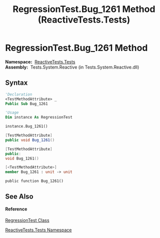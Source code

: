 ﻿---
title: RegressionTest.Bug_1261 Method  (ReactiveTests.Tests)
TOCTitle: Bug_1261 Method
ms:assetid: M:ReactiveTests.Tests.RegressionTest.Bug_1261
ms:mtpsurl: https://msdn.microsoft.com/en-us/library/reactivetests.tests.regressiontest.bug_1261(v=VS.103)
ms:contentKeyID: 36620862
ms.date: 06/28/2011
mtps_version: v=VS.103
f1_keywords:
- ReactiveTests.Tests.RegressionTest.Bug_1261
dev_langs:
- CSharp
- JScript
- VB
- FSharp
- c++
---

# RegressionTest.Bug\_1261 Method

**Namespace:**  [ReactiveTests.Tests](hh289046\(v=vs.103\).md)  
**Assembly:**  Tests.System.Reactive (in Tests.System.Reactive.dll)

## Syntax

``` vb
'Declaration
<TestMethodAttribute> _
Public Sub Bug_1261
```

``` vb
'Usage
Dim instance As RegressionTest

instance.Bug_1261()
```

``` csharp
[TestMethodAttribute]
public void Bug_1261()
```

``` c++
[TestMethodAttribute]
public:
void Bug_1261()
```

``` fsharp
[<TestMethodAttribute>]
member Bug_1261 : unit -> unit 
```

``` jscript
public function Bug_1261()
```

## See Also

#### Reference

[RegressionTest Class](hh288966\(v=vs.103\).md)

[ReactiveTests.Tests Namespace](hh289046\(v=vs.103\).md)

